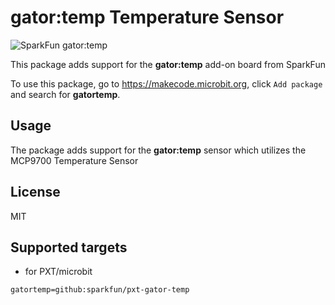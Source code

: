# gator:temp Temperature Sensor

![SparkFun gator:temp](https://raw.githubusercontent.com/sparkfun/pxt-gator-temp/master/icon.png)  

This package adds support for the **gator:temp** add-on board from SparkFun

To use this package, go to https://makecode.microbit.org, click ``Add package`` and search for **gatortemp**.

## Usage

The package adds support for the **gator:temp** sensor which utilizes the MCP9700 Temperature Sensor

## License

MIT

## Supported targets

* for PXT/microbit

```package
gatortemp=github:sparkfun/pxt-gator-temp
```